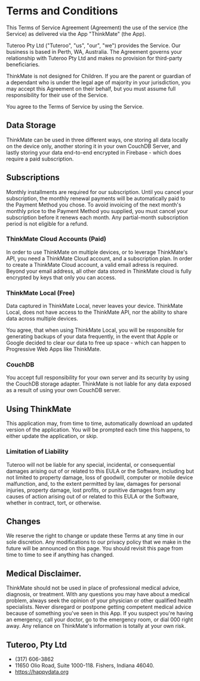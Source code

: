 # Terms and Conditions

This Terms of Service Agreement (Agreement) the use of the service (the Service) as delivered via the App "ThinkMate" (the App).

Tuteroo Pty Ltd ("Tuteroo", "us", "our", "we") provides the Service. Our business is based in Perth, WA, Australia. The Agreement governs your relationship with Tuteroo Pty Ltd and makes no provision for third-party beneficiaries.

ThinkMate is not designed for Children. If you are the parent or guardian of a dependant who is under the legal age of majority in your jurisdiction, you may accept this Agreement on their behalf, but you must assume full responsibility for their use of the Service.

You agree to the Terms of Service by using the Service.

## Data Storage 

ThinkMate can be used in three different ways, one storing all data locally on the device only, another storing it in your own CouchDB Server, and lastly storing your data end-to-end encrypted in Firebase - which does require a paid subscription. 

## Subscriptions

Monthly installments are required for our subscription. Until you cancel your subscription, the monthly renewal payments will be automatically paid to the Payment Method you chose. To avoid invoicing of the next month's monthly price to the Payment Method you supplied, you must cancel your subscription before it renews each month. Any partial-month subscription period is not eligible for a refund.

### ThinkMate Cloud Accounts (Paid)

In order to use ThinkMate on multiple devices, or to leverage ThinkMate's API, you need a ThinkMate Cloud account, and a  subscription plan. In order to create a ThinkMate Cloud account, a valid email adress is required. Beyond your email address, all other data stored in ThinkMate cloud is fully encrypted by keys that only you can access. 

### ThinkMate Local (Free)

Data captured in ThinkMate Local, never leaves your device. ThinkMate Local, does not have access to the ThinkMate API, nor the ability to share data across multiple devices.

You agree, that when using ThinkMate Local, you will be responsible for generating backups of your data frequently, in the event that Apple or Google decided to clear our data to free up space - which can happen to Progressive Web Apps like ThinkMate. 

### CouchDB

You accept full responsibility for your own server and its security by using the CouchDB storage adapter. ThinkMate is not liable for any data exposed as a result of using your own CouchDB server.

## Using ThinkMate

This application may, from time to time, automatically download an updated version of the application. You will be prompted each time this happens, to either update the application, or skip. 

### Limitation of Liability
 
Tuteroo will not be liable for any special, incidental, or consequential damages arising out of or related to this EULA or the Software, including but not limited to property damage, loss of goodwill, computer or mobile device malfunction, and, to the extent permitted by law, damages for personal injuries, property damage, lost profits, or punitive damages from any causes of action arising out of or related to this EULA or the Software, whether in contract, tort, or otherwise.

## Changes

We reserve the right to change or update these Terms at any time in our sole discretion. Any modifications to our privacy policy that we make in the future will be announced on this page. You should revisit this page from time to time to see if anything has changed.

## Medical Disclaimer. 

ThinkMate should not be used in place of professional medical advice, diagnosis, or treatment. With any questions you may have about a medical problem, always seek the opinion of your physician or other qualified health specialists. Never disregard or postpone getting competent medical advice because of something you've seen in this App. If you suspect you're having an emergency, call your doctor, go to the emergency room, or dial 000 right away. Any reliance on ThinkMate's information is totally at your own risk.

## Tuteroo, Pty Ltd

- (317) 606-3862
- 11650 Olio Road, Suite 1000-118. Fishers, Indiana 46040.
- https://happydata.org